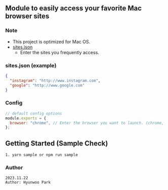 ## Module to easily access your favorite Mac browser sites

### Note

- This project is optimized for Mac OS.
- [sites.json](sites.json)
  - Enter the sites you frequently access.

### sites.json (example)

```json
{
  "instagram": "http://www.instagram.com",
  "google": "http://www.google.com"
}
```

### Config

```javascript
// default config options
module.exports = {
  browser: "chrome", // Enter the browser you want to launch. (chrome, safari or firefox)
};
```

## Getting Started (Sample Check)

```
1. yarn sample or npm run sample
```

### Author

```
2023.11.22
Author: Hyunwoo Park
```
